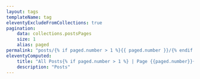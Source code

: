 ```yaml
---
layout: tags
templateName: tag
eleventyExcludeFromCollections: true
pagination:
    data: collections.postsPages
    size: 1
    alias: paged
permalink: "posts/{% if paged.number > 1 %}{{ paged.number }}/{% endif %}index.html"
eleventyComputed:
    title: "All Posts{% if paged.number > 1 %} | Page {{paged.number}}{% endif %}"
    description: "Posts"
---
```

